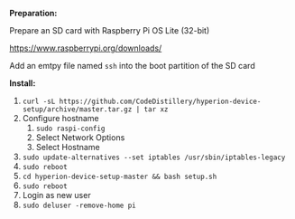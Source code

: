 **Preparation:**

Prepare an SD card with Raspberry Pi OS Lite (32-bit)

https://www.raspberrypi.org/downloads/

Add an emtpy file named `ssh` into the boot partition of the SD card

**Install:**

1. `curl -sL https://github.com/CodeDistillery/hyperion-device-setup/archive/master.tar.gz | tar xz`
2. Configure hostname
   1. `sudo raspi-config`
   2. Select Network Options
   3. Select Hostname
3. `sudo update-alternatives --set iptables /usr/sbin/iptables-legacy`
4. `sudo reboot`
5. `cd hyperion-device-setup-master && bash setup.sh`
6. `sudo reboot`
7. Login as new user
8. `sudo deluser -remove-home pi`
